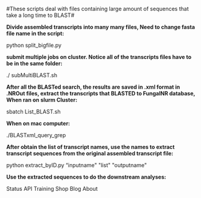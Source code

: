 #These scripts deal with files containing large amount of sequences that take a long time to BLAST#


**Divide assembled transcripts into many many files, Need to change fasta file name in the script:**


python split_bigfile.py


**submit multiple jobs on cluster. Notice all of the transcripts files have to be in the same folder:**


./ subMultiBLAST.sh

**After all the BLASTed search, the results are saved in .xml format in .NROut files, extract the transcripts that BLASTED to FungalNR database, When ran on slurm Cluster:**


sbatch List_BLAST.sh


**When on mac computer:**


./BLASTxml_query_grep



**After obtain the list of transcript names, use the names to extract transcript sequences from the original assembled transcript file:**


python extract_byID.py “inputname" "list" "outputname"


**Use the extracted sequences to do the downstream analyses:**


Status API Training Shop Blog About

